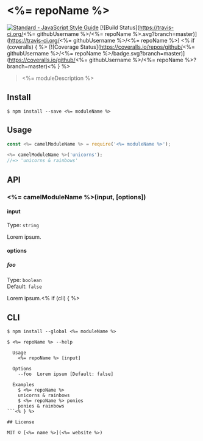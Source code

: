 # <%= repoName %>

[![Standard - JavaScript Style Guide](https://img.shields.io/badge/code%20style-standard-brightgreen.svg)](https://standardjs.com/)
[![Build Status](https://travis-ci.org/<%= githubUsername %>/<%= repoName %>.svg?branch=master)](https://travis-ci.org/<%= githubUsername %>/<%= repoName %>)
<% if (coveralls) { %> [![Coverage Status](https://coveralls.io/repos/github/<%= githubUsername %>/<%= repoName %>/badge.svg?branch=master)](https://coveralls.io/github/<%= githubUsername %>/<%= repoName %>?branch=master)<% } %>

> <%= moduleDescription %>

## Install

```
$ npm install --save <%= moduleName %>
```

## Usage

```js
const <%= camelModuleName %> = require('<%= moduleName %>');

<%= camelModuleName %>('unicorns');
//=> 'unicorns & rainbows'
```

## API

### <%= camelModuleName %>(input, [options])

#### input

Type: `string`

Lorem ipsum.

#### options

##### foo

Type: `boolean`<br>
Default: `false`

Lorem ipsum.<% if (cli) { %>

## CLI

```
$ npm install --global <%= moduleName %>
```

```
$ <%= repoName %> --help

  Usage
    <%= repoName %> [input]

  Options
    --foo  Lorem ipsum [Default: false]

  Examples
    $ <%= repoName %>
    unicorns & rainbows
    $ <%= repoName %> ponies
    ponies & rainbows
```<% } %>

## License

MIT © [<%= name %>](<%= website %>)
